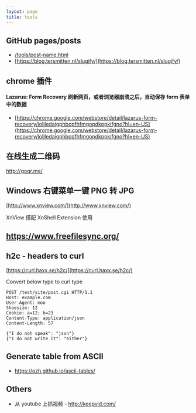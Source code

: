 ```yaml
---
layout: page
title: tools
---
```


## GitHub pages/posts

- [/tools/post-name.html](/tools/post-name.html)
- [https://blog.tersmitten.nl/slugify/](https://blog.tersmitten.nl/slugify/)

## chrome 插件

#### Lazarus: Form Recovery 刷新网页，或者浏览器崩溃之后，自动保存 form 表单中的数据

- [https://chrome.google.com/webstore/detail/lazarus-form-recovery/loljledaigphbcpfhfmgopdkppkifgno?hl=en-US](https://chrome.google.com/webstore/detail/lazarus-form-recovery/loljledaigphbcpfhfmgopdkppkifgno?hl=en-US)

## 在线生成二维码

http://goqr.me/

## Windows 右键菜单一键 PNG 转 JPG

[http://www.xnview.com/](http://www.xnview.com/)

XnView 搭配 XnShell Extension 使用

## https://www.freefilesync.org/

## h2c - headers to curl

[https://curl.haxx.se/h2c/](https://curl.haxx.se/h2c/)

Convert below type to curl type

```
POST /test/site/post.cgi HTTP/1.1
Host: example.com
User-Agent: moo
Shoesize: 12
Cookie: a=12; b=23
Content-Type: application/json
Content-Length: 57

{"I do not speak": "json"}
{"I do not write it": "either"}
```

## Generate table from ASCII

* https://ozh.github.io/ascii-tables/

## Others

- 从 youtube 上抓视频 - http://keepvid.com/

